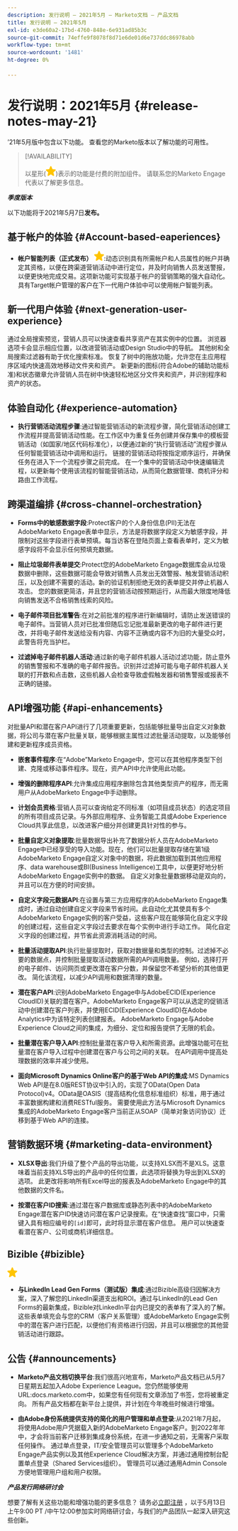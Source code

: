 ```yaml
---
description: 发行说明 — 2021年5月 — Marketo文档 — 产品文档
title: 发行说明 — 2021年5月
exl-id: e3de60a2-17bd-4760-848e-6e931ad85b3c
source-git-commit: 74effe9f8078f8d71e6de01d6e737ddc86978abb
workflow-type: tm+mt
source-wordcount: '1481'
ht-degree: 0%

---
```


# 发行说明：2021年5月 {#release-notes-may-21}

’21年5月版中包含以下功能。 查看您的Marketo版本以了解功能的可用性。

>[!AVAILABILITY]
>
>以星形(![](assets/yellow-star.png))表示的功能是付费的附加组件。 请联系您的Marketo Engage代表以了解更多信息。

**_季度版本_**

以下功能将于2021年5月7日&#x200B;**发布。**

## 基于帐户的体验 {#Account-based-eaperiences}

* **帐户智能列表（正式发布）** ![](assets/yellow-star.png):动态识别具有所需帐户和人员属性的帐户并确定其资格，以便在跨渠道营销活动中进行定位，并及时向销售人员发送警报，以便更快地完成交易。这项新功能可实现基于帐户的营销策略的强大自动化。 具有Target帐户管理的客户在下一代用户体验中可以使用帐户智能列表。

## 新一代用户体验 {#next-generation-user-experience}

通过全局搜索预览，营销人员可以快速查看共享资产在其实例中的位置。 浏览器选项卡会显示相应位置，以改进营销活动或Design Studio中的导航。 其他树和全局搜索过滤器有助于优化搜索标准。 恢复了树中的拖放功能，允许您在主应用程序区域内快速高效地移动文件夹和资产。 新更新的图标(符合Adobe的辅助功能标准)和状态徽章允许营销人员在树中快速轻松地区分文件夹和资产，并识别程序和资产的状态。

## 体验自动化 {#experience-automation}

* **执行营销活动流程步骤**:通过智能营销活动的新流程步骤，简化营销活动创建工作流程并提高营销活动性能。在工作区中为重复任务创建并保存集中的模板营销活动（如国家/地区代码标准化），以便通过新的“执行营销活动”流程步骤从任何智能营销活动中调用和运行。 链接的营销活动将按指定顺序运行，并确保任务在进入下一个流程步骤之前完成。 在一个集中的营销活动中快速编辑流程，以更新每个使用该流程的智能营销活动，从而简化数据管理、商机评分和路由工作流程。

## 跨渠道编排 {#cross-channel-orchestration}

* **Forms中的敏感数据字段**:Protect客户的个人身份信息(PII)无法在AdobeMarketo Engage表单中显示，方法是将数据字段定义为敏感字段，并限制对这些字段进行表单预填。每当访客在登陆页面上查看表单时，定义为敏感字段将不会显示任何预填充数据。

* **阻止垃圾邮件表单提交**:Protect您的AdobeMarketo Engage数据库会从垃圾数据中删除，这些数据可能会导致对销售人员发出无效警报、触发营销活动积压，以及创建不需要的活动。新的验证机制拒绝无效的表单提交并停止机器人攻击。 您的数据更简洁，并且您的营销活动按预期运行，从而最大限度地降低向销售发送不合格销售线索的风险。

* **电子邮件项目批准警告**:在对之前批准的程序进行新编辑时，请防止发送错误的电子邮件。当营销人员对已批准但随后忘记批准最新更改的电子邮件进行更改，并将电子邮件发送给没有内容、内容不正确或内容不为旧的大量受众时，此警告将充当护栏。

* **过滤掉电子邮件机器人活动**:通过新的电子邮件机器人活动过滤功能，防止意外的销售警报和不准确的电子邮件报告。识别并过滤掉可能与电子邮件机器人关联的打开数和点击数，这些机器人会检查导致虚假触发器和销售警报或报表不正确的链接。

## API增强功能 {#api-enhancements}

对批量API和潜在客户API进行了几项重要更新，包括能够批量导出自定义对象数据，将公司与潜在客户批量关联，能够根据主属性过滤批量活动提取，以及能够创建和更新程序成员资格。

* **嵌套事件程序**:在“Adobe”Marketo Engage中，您可以在其他程序类型下创建、克隆或移动事件程序。现在，资产API中允许使用此功能。

* **增强的删除程序API**:允许集成应用程序删除包含其他类型资产的程序，而无需用户从AdobeMarketo Engage中手动删除。

* **计划会员资格**:营销人员可以查询给定不同标准（如项目成员状态）的选定项目的所有项目成员记录。与外部应用程序、业务智能工具或Adobe Experience Cloud共享此信息，以改进客户细分并创建更具针对性的参与。

* **批量自定义对象提取**:批量数据导出补充了数据分析人员在AdobeMarketo Engage中已经享受的导入功能。现在，他们可以批量提取存储在第1级AdobeMarketo Engage自定义对象中的数据，将此数据加载到其他应用程序、data warehouse或BI(Business Intelligence)工具中，以便更好地分析AdobeMarketo Engage实例中的数据。  自定义对象批量数据移动是双向的，并且可以在方便的时间安排。

* **自定义字段元数据API**:在设置与第三方应用程序的AdobeMarketo Engage集成时，通过自动创建自定义字段来节省时间。此自动化尤其使具有多个AdobeMarketo Engage实例的客户受益，这些客户现在能够简化自定义字段的创建过程，这些自定义字段过去要求在每个实例中进行手动工作。 简化自定义字段的创建过程，并节省此资源消耗活动的时间。

* **批量活动提取API**:执行批量提取时，获取对数据量和类型的控制。过滤掉不必要的数据点，并控制批量提取活动数据所需的API调用数量。  例如，选择打开的电子邮件、访问网页或更改潜在客户分数，并保留您不希望分析的其他值更改。 简化该流程，以减少API调用和数据清理的数量。

* **潜在客户API**:识别AdobeMarketo Engage中与AdobeECID(Experience CloudID)关联的潜在客户。AdobeMarketo Engage客户可以从选定的促销活动中创建潜在客户列表，并使用ECID(Experience CloudID)在Adobe Analytics中为该特定列表创建报表。 AdobeMarketo Engage与Adobe Experience Cloud之间的集成，为细分、定位和报告提供了无限的机会。

* **批量潜在客户导入API**:控制批量潜在客户导入和所需资源。此增强功能可在批量潜在客户导入过程中创建潜在客户与公司之间的关联。 在API调用中提高处理数据的效率并减少使用。

* **面向Microsoft Dynamics Online客户的基于Web API的集成**:MS Dynamics Web API是在8.0版REST协议中引入的，实现了OData(Open Data Protocol)v4。OData是OASIS（提高结构化信息标准组织）标准，用于通过丰富数据构建和消费RESTful服务。 需要使用此方法与Microsoft Dynamics集成的AdobeMarketo Engage客户当前正从SOAP（简单对象访问协议）迁移到基于Web API的连接。

## 营销数据环境 {#marketing-data-environment}

* **XLSX导出**:我们升级了整个产品的导出功能，以支持XLSX而不是XLS。这意味着当前支持XLS导出的产品中的任何位置，此选项将替换为导出到XLSX的选项。 此更改将影响所有Excel导出的报表及AdobeMarketo Engage中的其他数据的文件名。

* **按潜在客户ID搜索**:通过潜在客户数据库或静态列表中的AdobeMarketo Engage潜在客户ID快速访问潜在客户记录搜索。在“快速查找”窗口中，只需键入具有相应编号的`[id]`即可，此时将显示潜在客户信息。 用户可以快速查看潜在客户、公司或商机详细信息。

## Bizible {#bizible}

![](assets/yellow-star.png)

* **与LinkedIn Lead Gen Forms（测试版）集成**:通过Bizible高级归因解决方案，深入了解您的LinkedIn渠道支出和ROI。通过与LinkedIn的Lead Gen Forms的最新集成，Bizible对LinkedIn平台内已提交的表单有了深入的了解。 这些表单填充会与您的CRM（客户关系管理）或AdobeMarketo Engage实例中的潜在客户进行匹配，以便他们有资格进行归因，并且可以根据您的其他营销活动进行跟踪。

## 公告 {#announcements}

* **Marketo产品文档切换平台**:我们很高兴地宣布，Marketo产品文档已从5月7日星期五起加入Adobe Experience League。您仍然能够使用URL:docs.marketo.com中，如果您有任何现有文章添加了书签，您将被重定向。 所有产品文档都在新平台上提供，并计划在今年晚些时候进行增强。

* **由Adobe身份系统提供支持的简化的用户管理和单点登录**:从2021年7月起，将使用Adobe用户凭据载入新的AdobeMarketo Engage客户。到2022年年中，才会将当前客户迁移到集成身份系统，在进一步通知之前，无需客户采取任何操作。 通过单点登录，IT/安全管理员可以管理多个AdobeMarketo Engage产品实例以及其他Experience Cloud解决方案，并通过通用控制台配置单点登录（Shared Services组织）。 管理员可以通过通用Admin Console方便地管理用户组和用户权限。

**_产品发行网络研讨会_**

想要了解有关这些功能和增强功能的更多信息？ 请务必[立即注册](https://engage.marketo.com/May_21_Release_webinar_RegistrationPage.html) ，以于5月13日上午9:00 PT /中午12:00参加实时网络研讨会，与我们的产品团队一起深入研究这些创新。
